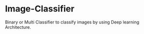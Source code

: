 # Image-Classifier
Binary or Multi Classifier to classify images by using Deep learning Architecture. 
